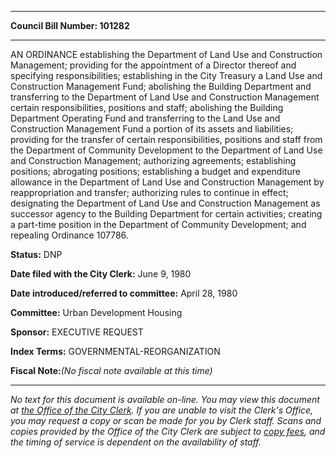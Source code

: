 

********

**Council Bill Number: 101282**
********

 AN ORDINANCE establishing the Department of Land Use and Construction Management; providing for the appointment of a Director thereof and specifying responsibilities; establishing in the City Treasury a Land Use and Construction Management Fund; abolishing the Building Department and transferring to the Department of Land Use and Construction Management certain responsibilities, positions and staff; abolishing the Building Department Operating Fund and transferring to the Land Use and Construction Management Fund a portion of its assets and liabilities; providing for the transfer of certain responsibilities, positions and staff from the Department of Community Development to the Department of Land Use and Construction Management; authorizing agreements; establishing positions; abrogating positions; establishing a budget and expenditure allowance in the Department of Land Use and Construction Management by reappropriation and transfer; authorizing rules to continue in effect; designating the Department of Land Use and Construction Management as successor agency to the Building Department for certain activities; creating a part-time position in the Department of Community Development; and repealing Ordinance 107786.

**Status:** DNP
   
**Date filed with the City Clerk:** June 9, 1980
   
   
**Date introduced/referred to committee:** April 28, 1980
   
**Committee:** Urban Development Housing
   
**Sponsor:** EXECUTIVE REQUEST
   
   
**Index Terms:** GOVERNMENTAL-REORGANIZATION

**Fiscal Note:**_(No fiscal note available at this time)_
********

_No text for this document is available on-line. You may view this document at [the Office of the City Clerk](http://www.seattle.gov/leg/clerk/contactUs.htm). If you are unable to visit the Clerk's Office, you may request a copy or scan be made for you by Clerk staff. Scans and copies provided by the Office of the City Clerk are subject to [copy fees](http://clerk.seattle.gov/~public/clerkfees.htm), and the timing of service is dependent on the availability of staff._


